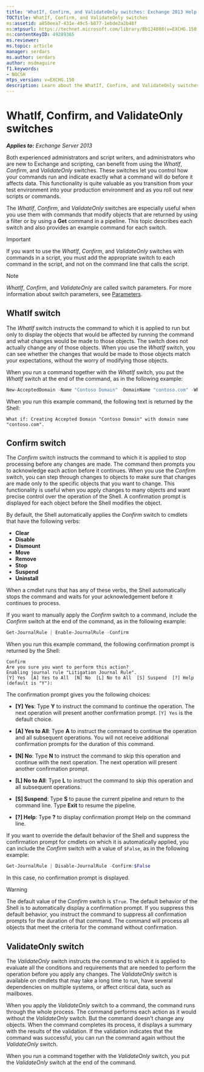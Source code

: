 ```yaml
---
title: 'WhatIf, Confirm, and ValidateOnly switches: Exchange 2013 Help'
TOCTitle: WhatIf, Confirm, and ValidateOnly switches
ms:assetid: a850eea7-431e-49c5-b877-1ebde2a2b48f
ms:mtpsurl: https://technet.microsoft.com/library/Bb124088(v=EXCHG.150)
ms:contentKeyID: 49289365
ms.reviewer:
ms.topic: article
manager: serdars
ms.author: serdars
author: msdmaguire
f1.keywords:
- NOCSH
mtps_version: v=EXCHG.150
description: Learn about the WhatIf, Confirm, and ValidateOnly switches in Exchange 2013 PowerShell.
---
```


# WhatIf, Confirm, and ValidateOnly switches

_**Applies to:** Exchange Server 2013_

Both experienced administrators and script writers, and administrators who are new to Exchange and scripting, can benefit from using the _WhatIf_, _Confirm_, and _ValidateOnly_ switches. These switches let you control how your commands run and indicate exactly what a command will do before it affects data. This functionality is quite valuable as you transition from your test environment into your production environment and as you roll out new scripts or commands.

The _WhatIf_, _Confirm_, and _ValidateOnly_ switches are especially useful when you use them with commands that modify objects that are returned by using a filter or by using a **Get** command in a pipeline. This topic describes each switch and also provides an example command for each switch.

> [!IMPORTANT]
> If you want to use the _WhatIf_, _Confirm_, and _ValidateOnly_ switches with commands in a script, you must add the appropriate switch to each command in the script, and not on the command line that calls the script.

> [!NOTE]
> _WhatIf_, _Confirm_, and _ValidateOnly_ are called switch parameters. For more information about switch parameters, see [Parameters](/powershell/module/microsoft.powershell.core/about/about_parameters).

## WhatIf switch

The _WhatIf_ switch instructs the command to which it is applied to run but only to display the objects that would be affected by running the command and what changes would be made to those objects. The switch does not actually change any of those objects. When you use the _WhatIf_ switch, you can see whether the changes that would be made to those objects match your expectations, without the worry of modifying those objects.

When you run a command together with the _WhatIf_ switch, you put the _WhatIf_ switch at the end of the command, as in the following example:

```powershell
New-AcceptedDomain -Name "Contoso Domain" -DomainName "contoso.com" -WhatIf
```

When you run this example command, the following text is returned by the Shell:

```console
What if: Creating Accepted Domain "Contoso Domain" with domain name "contoso.com".
```

## Confirm switch

The _Confirm_ switch instructs the command to which it is applied to stop processing before any changes are made. The command then prompts you to acknowledge each action before it continues. When you use the _Confirm_ switch, you can step through changes to objects to make sure that changes are made only to the specific objects that you want to change. This functionality is useful when you apply changes to many objects and want precise control over the operation of the Shell. A confirmation prompt is displayed for each object before the Shell modifies the object.

By default, the Shell automatically applies the _Confirm_ switch to cmdlets that have the following verbs:

- **Clear**
- **Disable**
- **Dismount**
- **Move**
- **Remove**
- **Stop**
- **Suspend**
- **Uninstall**

When a cmdlet runs that has any of these verbs, the Shell automatically stops the command and waits for your acknowledgement before it continues to process.

If you want to manually apply the _Confirm_ switch to a command, include the _Confirm_ switch at the end of the command, as in the following example:

```powershell
Get-JournalRule | Enable-JournalRule -Confirm
```

When you run this example command, the following confirmation prompt is returned by the Shell:

```console
Confirm
Are you sure you want to perform this action?
Enabling journal rule "Litigation Journal Rule".
[Y] Yes  [A] Yes to All  [N] No  [L] No to All  [S] Suspend  [?] Help
(default is "Y"):
```

The confirmation prompt gives you the following choices:

- **\[Y\] Yes**: Type **Y** to instruct the command to continue the operation. The next operation will present another confirmation prompt. `[Y] Yes` is the default choice.

- **\[A\] Yes to All**: Type **A** to instruct the command to continue the operation and all subsequent operations. You will not receive additional confirmation prompts for the duration of this command.

- **\[N\] No**: Type **N** to instruct the command to skip this operation and continue with the next operation. The next operation will present another confirmation prompt.

- **\[L\] No to All**: Type **L** to instruct the command to skip this operation and all subsequent operations.

- **\[S\] Suspend**: Type **S** to pause the current pipeline and return to the command line. Type **Exit** to resume the pipeline.

- **\[?\] Help**: Type **?** to display confirmation prompt Help on the command line.

If you want to override the default behavior of the Shell and suppress the confirmation prompt for cmdlets on which it is automatically applied, you can include the _Confirm_ switch with a value of `$False`, as in the following example:

```powershell
Get-JournalRule | Disable-JournalRule -Confirm:$False
```

In this case, no confirmation prompt is displayed.

> [!WARNING]
> The default value of the _Confirm_ switch is <CODE>$True</CODE>. The default behavior of the Shell is to automatically display a confirmation prompt. If you suppress this default behavior, you instruct the command to suppress all confirmation prompts for the duration of that command. The command will process all objects that meet the criteria for the command without confirmation.

## ValidateOnly switch

The _ValidateOnly_ switch instructs the command to which it is applied to evaluate all the conditions and requirements that are needed to perform the operation before you apply any changes. The _ValidateOnly_ switch is available on cmdlets that may take a long time to run, have several dependencies on multiple systems, or affect critical data, such as mailboxes.

When you apply the _ValidateOnly_ switch to a command, the command runs through the whole process. The command performs each action as it would without the _ValidateOnly_ switch. But the command doesn't change any objects. When the command completes its process, it displays a summary with the results of the validation. If the validation indicates that the command was successful, you can run the command again without the _ValidateOnly_ switch.

When you run a command together with the _ValidateOnly_ switch, you put the _ValidateOnly_ switch at the end of the command.
